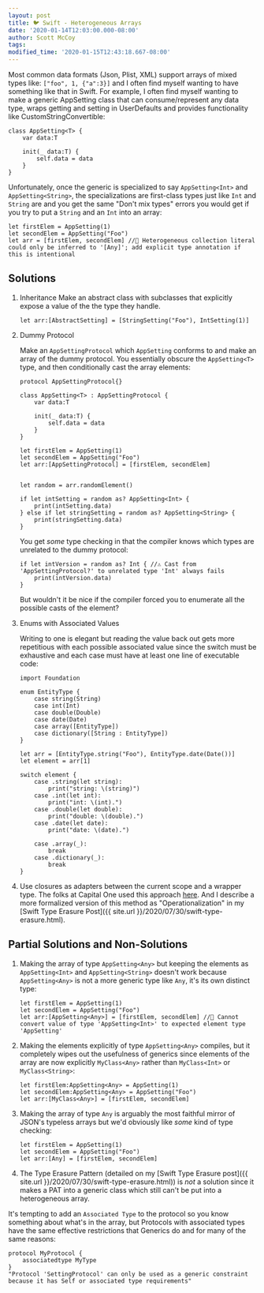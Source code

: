 ```yaml
---
layout: post
title: 🐦 Swift - Heterogeneous Arrays
date: '2020-01-14T12:03:00.000-08:00'
author: Scott McCoy
tags: 
modified_time: '2020-01-15T12:43:18.667-08:00'
---
```


Most common data formats (Json, Plist, XML) support arrays of mixed types like: `["foo", 1, {"a":3}]` and I often find myself wanting to have something like that in Swift. For example, I often find myself wanting to make a generic AppSetting class that can consume/represent any data type, wraps getting and setting in UserDefaults and provides functionality like CustomStringConvertible:

```
class AppSetting<T> {
    var data:T
    
    init(_ data:T) {
        self.data = data
    }
}
```

Unfortunately, once the generic is specialized to say  `AppSetting<Int>` and `AppSetting<String>`, the specializations are first-class types just like `Int` and `String` are and you get the same "Don't mix types" errors you would get if you try to put a `String` and an `Int` into an array:

```
let firstElem = AppSetting(1)
let secondElem = AppSetting("Foo")
let arr = [firstElem, secondElem] //🛑 Heterogeneous collection literal could only be inferred to '[Any]'; add explicit type annotation if this is intentional
```



## Solutions

1. Inheritance 
    Make an abstract class with subclasses that explicitly expose a value of the the type they handle. 

    ```
    let arr:[AbstractSetting] = [StringSetting("Foo"), IntSetting(1)]
    ```

2. Dummy Protocol 
    
    Make an `AppSettingProtocol` which `AppSetting` conforms to and make an array of the dummy protocol. You essentially obscure the `AppSetting<T>` type, and then conditionally cast the array elements: 
    
    ```
    protocol AppSettingProtocol{}

    class AppSetting<T> : AppSettingProtocol {
        var data:T
        
        init(_ data:T) {
            self.data = data
        }
    }
     
    let firstElem = AppSetting(1)
    let secondElem = AppSetting("Foo")
    let arr:[AppSettingProtocol] = [firstElem, secondElem]
    

    let random = arr.randomElement()

    if let intSetting = random as? AppSetting<Int> {
        print(intSetting.data)
    } else if let stringSetting = random as? AppSetting<String> {
        print(stringSetting.data)
    }
    ```
    
    You get *some* type checking in that the compiler knows which types are unrelated to the dummy protocol:
    ```
    if let intVersion = random as? Int { //⚠️ Cast from 'AppSettingProtocol?' to unrelated type 'Int' always fails
        print(intVersion.data)
    }
    ```
    
    But wouldn't it be nice if the compiler forced you to enumerate all the possible casts of the element?


4. Enums with Associated Values

    Writing to one is elegant but reading the value back out gets more repetitious with each possible associated value since the switch must be exhaustive and each case must have at least one line of executable code: 

    ```
    import Foundation

    enum EntityType {
        case string(String)
        case int(Int)
        case double(Double)
        case date(Date)
        case array([EntityType])
        case dictionary([String : EntityType])
    }

    let arr = [EntityType.string("Foo"), EntityType.date(Date())]
    let element = arr[1]

    switch element {
        case .string(let string):
            print("string: \(string)")
        case .int(let int):
            print("int: \(int).")
        case .double(let double):
            print("double: \(double).")
        case .date(let date):
            print("date: \(date).")
            
        case .array(_):
            break
        case .dictionary(_):
            break
    }    
    ``` 

5. Use closures as adapters between the current scope and a wrapper type. The folks at Capital One used this approach [here](https://medium.com/capital-one-tech/an-alternative-to-type-erasure-for-generic-protocols-a9a48e96618a). And I describe a more formalized version of this method as "Operationalization" in my [Swift Type Erasure Post]({{ site.url }}/2020/07/30/swift-type-erasure.html).  

## Partial Solutions and Non-Solutions

1. Making the array of type  `AppSetting<Any>` but keeping the elements as `AppSetting<Int>` and `AppSetting<String>` doesn't work because  `AppSetting<Any>` is not a more generic type like `Any`, it's its own distinct type:

    ```
    let firstElem = AppSetting(1)
    let secondElem = AppSetting("Foo")
    let arr:[AppSetting<Any>] = [firstElem, secondElem] //🛑 Cannot convert value of type 'AppSetting<Int>' to expected element type 'AppSetting'
    ```

2. Making the elements explicitly of type `AppSetting<Any>` compiles, but it completely wipes out the usefulness of generics since elements of the array are now explicitly `MyClass<Any>` rather than `MyClass<Int>` or `MyClass<String>`:
    ```
    let firstElem:AppSetting<Any> = AppSetting(1)
    let secondElem:AppSetting<Any> = AppSetting("Foo")
    let arr:[MyClass<Any>] = [firstElem, secondElem]
    ```

3. Making the array of type  `Any` is arguably the most faithful mirror of JSON's typeless arrays but we'd obviously like *some* kind of type checking:   
    ```
    let firstElem = AppSetting(1)
    let secondElem = AppSetting("Foo")
    let arr:[Any] = [firstElem, secondElem]
    ```
    
4. The Type Erasure Pattern (detailed on my [Swift Type Erasure post]({{ site.url }}/2020/07/30/swift-type-erasure.html)) is *not* a solution since it makes a PAT into a generic class which still can't be put into a heterogeneous array.

It's tempting to add an `Associated Type` to the protocol so you know something about what's in the array, but Protocols with associated types have the same effective restrictions that Generics do and for many of the same reasons: 

```
protocol MyProtocol {
    associatedtype MyType    
}
"Protocol 'SettingProtocol' can only be used as a generic constraint because it has Self or associated type requirements"
```
